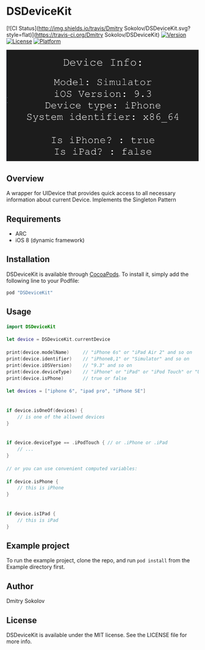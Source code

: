 # DSDeviceKit

[![CI Status](http://img.shields.io/travis/Dmitry Sokolov/DSDeviceKit.svg?style=flat)](https://travis-ci.org/Dmitry Sokolov/DSDeviceKit)
[![Version](https://img.shields.io/cocoapods/v/DSDeviceKit.svg?style=flat)](http://cocoapods.org/pods/DSDeviceKit)
[![License](https://img.shields.io/cocoapods/l/DSDeviceKit.svg?style=flat)](http://cocoapods.org/pods/DSDeviceKit)
[![Platform](https://img.shields.io/cocoapods/p/DSDeviceKit.svg?style=flat)](http://cocoapods.org/pods/DSDeviceKit)



![](https://raw.githubusercontent.com/HiDaN4/DSDeviceKit/master/DSDeviceKit.png)


## Overview

A wrapper for UIDevice that provides quick access to all necessary information about current Device. Implements the Singleton Pattern

## Requirements

* ARC
* iOS 8 (dynamic framework)

## Installation

DSDeviceKit is available through [CocoaPods](http://cocoapods.org). To install
it, simply add the following line to your Podfile:

```ruby
pod "DSDeviceKit"
```

## Usage

```Swift
import DSDeviceKit

let device = DSDeviceKit.currentDevice

print(device.modelName)     // "iPhone 6s" or "iPad Air 2" and so on
print(device.identifier)    // "iPhone8,1" or "Simulator" and so on
print(device.iOSVersion)    // "9.3" and so on
print(device.deviceType)    // "iPhone" or "iPad" or "iPod Touch" or "Unknown"
print(device.isPhone)       // true or false

let devices = ["iphone 6", "ipad pro", "iPhone SE"]


if device.isOneOf(devices) {
    // is one of the allowed devices
}


if device.deviceType == .iPodTouch { // or .iPhone or .iPad
    // ...
}

// or you can use convenient computed variables:

if device.isPhone {
    // this is iPhone
}


if device.isIPad {
    // this is iPad
}


```

## Example project

To run the example project, clone the repo, and run `pod install` from the Example directory first.


## Author

Dmitry Sokolov

## License

DSDeviceKit is available under the MIT license. See the LICENSE file for more info.
